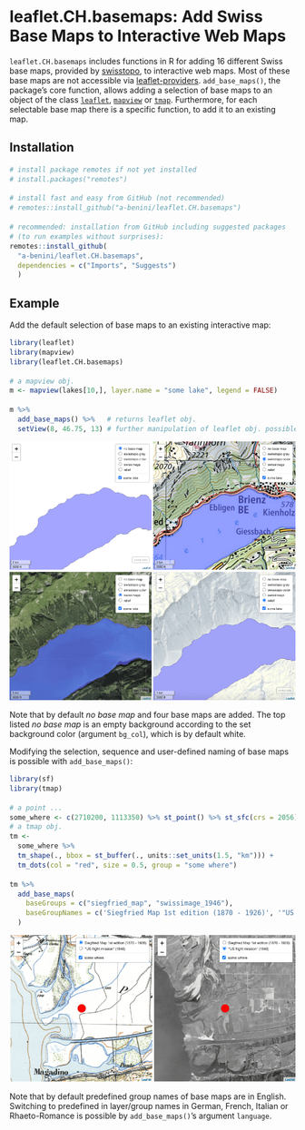 
<!-- README.md is generated from README.Rmd. Please edit that file -->

# leaflet.CH.basemaps: Add Swiss Base Maps to Interactive Web Maps

<!-- badges: start -->
<!-- badges: end -->

`leaflet.CH.basemaps` includes functions in R for adding 16 different
Swiss base maps, provided by [swisstopo](https://map.geo.admin.ch), to
interactive web maps. Most of these base maps are not accessible via
[leaflet-providers](https://leaflet-extras.github.io/leaflet-providers/preview/index.html).
`add_base_maps()`, the package’s core function, allows adding a
selection of base maps to an object of the class
[`leaflet`](https://rstudio.github.io/leaflet/),
[`mapview`](https://r-spatial.github.io/mapview/) or
[`tmap`](https://r-tmap.github.io/tmap/). Furthermore, for each
selectable base map there is a specific function, to add it to an
existing map.

## Installation

``` r
# install package remotes if not yet installed
# install.packages("remotes")

# install fast and easy from GitHub (not recommended)
# remotes::install_github("a-benini/leaflet.CH.basemaps")

# recommended: installation from GitHub including suggested packages
# (to run examples without surprises):
remotes::install_github(
  "a-benini/leaflet.CH.basemaps",
  dependencies = c("Imports", "Suggests")
  )
```

## Example

Add the default selection of base maps to an existing interactive map:

``` r
library(leaflet)
library(mapview)
library(leaflet.CH.basemaps)

# a mapview obj.
m <- mapview(lakes[10,], layer.name = "some lake", legend = FALSE) 

m %>%
  add_base_maps() %>%   # returns leaflet obj. 
  setView(8, 46.75, 13) # further manipulation of leaflet obj. possible
```

<img src="man/figures/README-example-1.png" width="800px"/>

Note that by default *no base map* and four base maps are added. The top
listed *no base map* is an empty background according to the set
background color (argument `bg_col`), which is by default white.

Modifying the selection, sequence and user-defined naming of base maps
is possible with `add_base_maps()`:

``` r
library(sf)
library(tmap)

# a point ...
some_where <- c(2710200, 1113350) %>% st_point() %>% st_sfc(crs = 2056)
# a tmap obj.
tm <- 
  some_where %>% 
  tm_shape(., bbox = st_buffer(., units::set_units(1.5, "km"))) +
  tm_dots(col = "red", size = 0.5, group = "some where")

tm %>%
  add_base_maps(
    baseGroups = c("siegfried_map", "swissimage_1946"),
    baseGroupNames = c('Siegfried Map 1st edition (1870 - 1926)', '"US flight mission" (1946)')
  )
```

<img src="man/figures/README-example-2.png" width="800px"/>

Note that by default predefined group names of base maps are in English.
Switching to predefined in layer/group names in German, French, Italian
or Rhaeto-Romance is possible by `add_base_maps()`’s argument
`language`.
